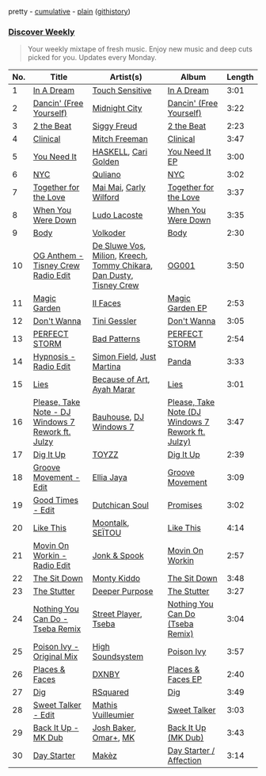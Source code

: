 pretty - [cumulative](/playlists/cumulative/Discover%20Weekly.md) - [plain](/playlists/plain/37i9dQZEVXcERLiUqU2pJX) ([githistory](https://github.githistory.xyz/vitokorn/spotify-playlist-archive/blob/master/playlists/plain/37i9dQZEVXcERLiUqU2pJX))
### [Discover Weekly](https://open.spotify.com/playlist/37i9dQZEVXcERLiUqU2pJX)

> Your weekly mixtape of fresh music. Enjoy new music and deep cuts picked for you. Updates every Monday.

| No. | Title | Artist(s) | Album | Length |
|---|---|---|---|---|
| 1 | [In A Dream](https://open.spotify.com/track/1I7scqBolqekTTHoQ4hniS) | [Touch Sensitive](https://open.spotify.com/artist/2OC53Inn0G9QwWM7CM0G5Z) | [In A Dream](https://open.spotify.com/album/0Di7kVuru4z5Uu9dslkcPx) | 3:01 |
| 2 | [Dancin' (Free Yourself)](https://open.spotify.com/track/70qoBjJtuvn6AlErTtnfW5) | [Midnight City](https://open.spotify.com/artist/3USRZu8aqujHAYCjq69NTw) | [Dancin' (Free Yourself)](https://open.spotify.com/album/53cBLVsqWB6BseCK1a2SEE) | 3:22 |
| 3 | [2 the Beat](https://open.spotify.com/track/0m9gUXSjGHFRWUiflRYUR1) | [Siggy Freud](https://open.spotify.com/artist/7pZjmToqPVazSjSXKDoXw2) | [2 the Beat](https://open.spotify.com/album/34SKz6IYN4lf0RLXBsHxD7) | 2:23 |
| 4 | [Clinical](https://open.spotify.com/track/5RmJcSdsXA1DClphQF22LO) | [Mitch Freeman](https://open.spotify.com/artist/3Z9cpCACRQX3FR4DzoFOiG) | [Clinical](https://open.spotify.com/album/1AYedGVIXvVg4f9CXtvWER) | 3:47 |
| 5 | [You Need It](https://open.spotify.com/track/6AnJhJITcKvPSygC7XLVZv) | [HASKELL](https://open.spotify.com/artist/5ry5gHsT7l1X84yGPZeVIj), [Cari Golden](https://open.spotify.com/artist/3M2wBPMgou1UoOONLwqgVp) | [You Need It EP](https://open.spotify.com/album/3Qej4nvJTQYIX9KJk0Mjcf) | 3:00 |
| 6 | [NYC](https://open.spotify.com/track/01xOb3gjIGLHsdKnL5QTi4) | [Quliano](https://open.spotify.com/artist/495Jh5g6cOR6DjXQd18323) | [NYC](https://open.spotify.com/album/0GhydGBqymdnwKofdoVmMQ) | 3:02 |
| 7 | [Together for the Love](https://open.spotify.com/track/5pej4Euv8KlXHQuA2TIW2J) | [Mai Mai](https://open.spotify.com/artist/2Mo7s9kPvQv9nwiySlQJYV), [Carly Wilford](https://open.spotify.com/artist/0kDLD7hkKb5cLyEMMi8iFN) | [Together for the Love](https://open.spotify.com/album/7MGxlmaAM5SmABFfcbVxYO) | 3:37 |
| 8 | [When You Were Down](https://open.spotify.com/track/4ggoTxRCKVFAZixTnQTcRp) | [Ludo Lacoste](https://open.spotify.com/artist/6wFJLcSZfuJYt7eboeUSdJ) | [When You Were Down](https://open.spotify.com/album/2cyzIoi9YRzU8f2ENOvhF5) | 3:35 |
| 9 | [Body](https://open.spotify.com/track/1SHi3iPwONZQq18svzNFEP) | [Volkoder](https://open.spotify.com/artist/5SwGFGfUlV6Dan4ygjF5CU) | [Body](https://open.spotify.com/album/78kQMZwCWkKfRYI16XjbGW) | 2:30 |
| 10 | [OG Anthem - Tisney Crew Radio Edit](https://open.spotify.com/track/6tYUnKqoRldJF6e9j9E1qp) | [De Sluwe Vos](https://open.spotify.com/artist/6NOaZCnZyowwJiTHbh5dLS), [Milion](https://open.spotify.com/artist/2BpTIA4LzHkN2CO8VbCuxe), [Kreech](https://open.spotify.com/artist/5ZcXIQ6novByvRJGlTebf3), [Tommy Chikara](https://open.spotify.com/artist/1XbpoGzHN85rfC0NsUE3dv), [Dan Dusty](https://open.spotify.com/artist/0n4FkzwBgkRXRrWuJc3T7L), [Tisney Crew](https://open.spotify.com/artist/5oaqEfbJ0CfvRP2Q3Lrcjg) | [OG001](https://open.spotify.com/album/2cuTasCZIobjuD4WCNQcAs) | 3:50 |
| 11 | [Magic Garden](https://open.spotify.com/track/2wZ061VVOcR5GeCIab6wj2) | [II Faces](https://open.spotify.com/artist/4hZL4r9HYfZy8kg5orn3e1) | [Magic Garden EP](https://open.spotify.com/album/2Hc2n3IJED7YQD1PKkkcPf) | 2:53 |
| 12 | [Don't Wanna](https://open.spotify.com/track/5rGrH9RbXJN2TggEhHPkWW) | [Tini Gessler](https://open.spotify.com/artist/5k1fr2qbGZrk40njMAyv0x) | [Don't Wanna](https://open.spotify.com/album/2rt8p7jfKZf51IYPjKWC6t) | 3:05 |
| 13 | [PERFECT STORM](https://open.spotify.com/track/6T7ICeDCo0Bvu5eB4lr6ej) | [Bad Patterns](https://open.spotify.com/artist/7svnzSrXghKRXwNk7K4Le0) | [PERFECT STORM](https://open.spotify.com/album/64ooDEc0AOHaHXzaRORtRH) | 2:54 |
| 14 | [Hypnosis - Radio Edit](https://open.spotify.com/track/3XDMV1rNo4UkKUj325a68J) | [Simon Field](https://open.spotify.com/artist/2S0tj8IQ2ytFKa5HdCni57), [Just Martina](https://open.spotify.com/artist/07qlaqqlpJUuXRetYSzngk) | [Panda](https://open.spotify.com/album/0yFGyR72r7b9yWTvlfheJI) | 3:33 |
| 15 | [Lies](https://open.spotify.com/track/0VQ6erQDhh9KduZsuOd6cO) | [Because of Art](https://open.spotify.com/artist/4Cmrx83CCgN8X1hkyhkUkq), [Ayah Marar](https://open.spotify.com/artist/4xQ2BGOBUXgjxO2PAhrIyS) | [Lies](https://open.spotify.com/album/29MxCtjNKDkgwmllT2cHYm) | 3:01 |
| 16 | [Please, Take Note - DJ Windows 7 Rework ft. Julzy](https://open.spotify.com/track/48R1UgP7DxeN23cMLbkwHQ) | [Bauhouse](https://open.spotify.com/artist/3W0ymz5go3eaOIclFYWyzz), [DJ Windows 7](https://open.spotify.com/artist/5AHPkWgQ3uGNPQe6i838UN) | [Please, Take Note (DJ Windows 7 Rework ft. Julzy)](https://open.spotify.com/album/61FIAaPbDqtbncr3jjo44a) | 3:47 |
| 17 | [Dig It Up](https://open.spotify.com/track/4zGAYCNnjVQSrnAHPTJxUT) | [TOYZZ](https://open.spotify.com/artist/79WxyVmZBcttTrPqhaAOwV) | [Dig It Up](https://open.spotify.com/album/08LHrJvwQOr8OPISQ3tm02) | 2:39 |
| 18 | [Groove Movement - Edit](https://open.spotify.com/track/7wKNfmCbxSFxhVOKc6S0tJ) | [Ellia Jaya](https://open.spotify.com/artist/1TFsdiO28p3pTXN1iwvAAO) | [Groove Movement](https://open.spotify.com/album/2aOKBqVIkzy1RUyneHgVez) | 3:09 |
| 19 | [Good Times - Edit](https://open.spotify.com/track/0DVqcIlyqcP8D5oWHDhqOA) | [Dutchican Soul](https://open.spotify.com/artist/4N3bEmG3H0UjxBI0PNhDTB) | [Promises](https://open.spotify.com/album/2a8Fm6nHTh9vblzYJnui0z) | 3:02 |
| 20 | [Like This](https://open.spotify.com/track/18J16c7MMsxZ5HbPb2ojPV) | [Moontalk](https://open.spotify.com/artist/4UFhlgDCipgC1LdbaJgIgN), [SEÏTOU](https://open.spotify.com/artist/6u1xKpENLDr6n23EFcerpT) | [Like This](https://open.spotify.com/album/1BjZ8LU0tz6InnLLPTy01p) | 4:14 |
| 21 | [Movin On Workin - Radio Edit](https://open.spotify.com/track/5cXnCsCbtvtRAbFLYUhBiD) | [Jonk & Spook](https://open.spotify.com/artist/6iIYgGL8ey9QXv82z41c5c) | [Movin On Workin](https://open.spotify.com/album/2lxI9HHRf9fMDtX9skFlJh) | 2:57 |
| 22 | [The Sit Down](https://open.spotify.com/track/3UpfKPp1JRAcKxqJTTB76s) | [Monty Kiddo](https://open.spotify.com/artist/2hUodM79etRBN9x06kpmQy) | [The Sit Down](https://open.spotify.com/album/33thvSTsHv4yTq1oyWfuNq) | 3:48 |
| 23 | [The Stutter](https://open.spotify.com/track/6TIZPCn9PQ9kmfK4SbhIKS) | [Deeper Purpose](https://open.spotify.com/artist/10Bo1ofGMWr6hFD7OM7W7r) | [The Stutter](https://open.spotify.com/album/77Q9sOBlstkdIyA2gmNbv4) | 3:27 |
| 24 | [Nothing You Can Do - Tseba Remix](https://open.spotify.com/track/6sgGpAbRIkmuFCeKgfkwns) | [Street Player](https://open.spotify.com/artist/24QWArjejyNw2lLlwAk69O), [Tseba](https://open.spotify.com/artist/5GDVlpxmmh7VMNQMVpxRjf) | [Nothing You Can Do (Tseba Remix)](https://open.spotify.com/album/6ZEUV7onBF2d58aEElHSGs) | 3:04 |
| 25 | [Poison Ivy - Original Mix](https://open.spotify.com/track/4SCeFrbCprgdXwqi9M2a1a) | [High Soundsystem](https://open.spotify.com/artist/76gKueHteVltusfQN5Hsvg) | [Poison Ivy](https://open.spotify.com/album/347YzvWSx8E9XsKi5bKD4X) | 3:57 |
| 26 | [Places & Faces](https://open.spotify.com/track/1Vj9rPok6oDaTXSZ0JM0AI) | [DXNBY](https://open.spotify.com/artist/7mLmGgoUfP8HHIRj1pIQP8) | [Places & Faces EP](https://open.spotify.com/album/0vxvCNpM6UPt6ytJqMiUfc) | 2:40 |
| 27 | [Dig](https://open.spotify.com/track/5zuEVfKCfy4tWAe96OFvha) | [RSquared](https://open.spotify.com/artist/3uuAdAghYzgytUdLDQUHZ2) | [Dig](https://open.spotify.com/album/1TUTSxo3pwXjbpeixetbh7) | 3:49 |
| 28 | [Sweet Talker - Edit](https://open.spotify.com/track/5aOd7hMsDB9iJggJiTRq2K) | [Mathis Vuilleumier](https://open.spotify.com/artist/63LGD8wKC7C9UBEyfIzQ2P) | [Sweet Talker](https://open.spotify.com/album/5kaPyQGwR10TyNFY51Au0Q) | 3:03 |
| 29 | [Back It Up - MK Dub](https://open.spotify.com/track/47m3vCH9EJSzOexcpExxjG) | [Josh Baker](https://open.spotify.com/artist/4zf8Awb8y1X9qwL4oiVRd6), [Omar+](https://open.spotify.com/artist/06HO1b1nd4kQzRakdZBTSc), [MK](https://open.spotify.com/artist/1yqxFtPHKcGcv6SXZNdyT9) | [Back It Up (MK Dub)](https://open.spotify.com/album/5jLmnEoJqODBAaSA4tOPw1) | 3:43 |
| 30 | [Day Starter](https://open.spotify.com/track/2Fq880m3Pp53xhzmSMeteS) | [Makèz](https://open.spotify.com/artist/0jJ2FmezizVLUIll3rbXmE) | [Day Starter / Affection](https://open.spotify.com/album/71T9iwrkVndtgjJPtTJbkR) | 3:14 |
